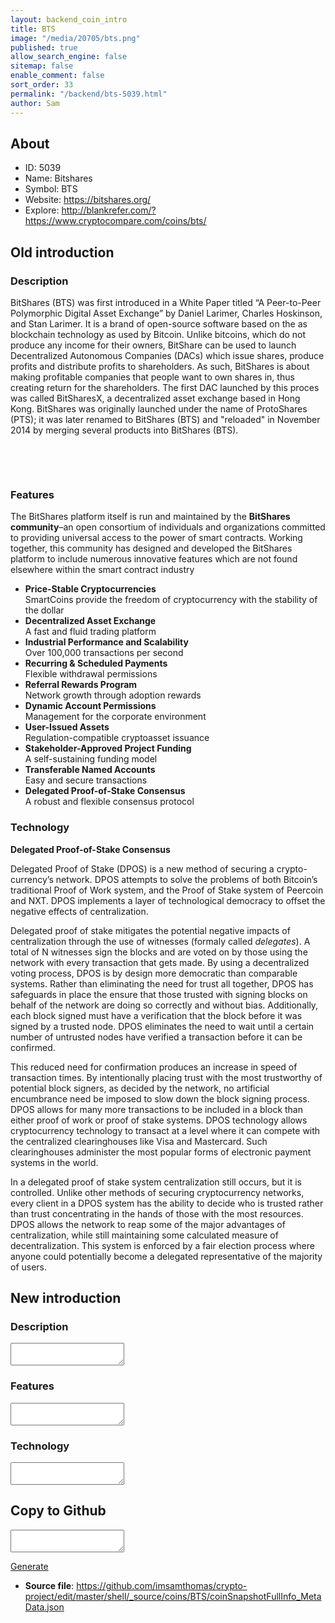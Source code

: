 ```yaml
---
layout: backend_coin_intro
title: BTS
image: "/media/20705/bts.png"
published: true
allow_search_engine: false
sitemap: false
enable_comment: false
sort_order: 33
permalink: "/backend/bts-5039.html"
author: Sam
---
```


## About

- ID: 5039
- Name: Bitshares
- Symbol: BTS
- Website: https://bitshares.org/
- Explore: http://blankrefer.com/?https://www.cryptocompare.com/coins/bts/


## Old introduction

### Description

<p>BitShares (BTS) was first introduced in a White Paper titled “A Peer-to-Peer Polymorphic Digital Asset Exchange” by Daniel Larimer, Charles Hoskinson, and Stan Larimer. It is a brand of open-source software based on the as blockchain technology as used by Bitcoin. Unlike bitcoins, which do not produce any income for their owners, BitShare can be used to launch Decentralized Autonomous Companies (DACs) which issue shares, produce profits and distribute profits to shareholders. As such, BitShares is about making profitable companies that people want to own shares in, thus creating return for the shareholders. The first DAC launched by this proces was called BitSharesX, a decentralized asset exchange based in Hong Kong. BitShares was originally launched under the name of ProtoShares (PTS); it was later renamed to BitShares (BTS) and "reloaded" in November 2014 by merging several products into BitShares (BTS). </p><p> </p><p> </p>

### Features
<p>The BitShares platform itself is run and maintained by the <strong>BitShares community</strong>–an open consortium of individuals and organizations committed to providing universal access to the power of smart contracts. Working together, this community has designed and developed the BitShares platform to include numerous innovative features which are not found elsewhere within the smart contract industry</p><ul><li><strong>Price-Stable Cryptocurrencies </strong><br />SmartCoins provide the freedom of cryptocurrency with the stability of the dollar</li><li><strong>Decentralized Asset Exchange<br /></strong>A fast and fluid trading platform<strong><br /></strong></li><li><strong>Industrial Performance and Scalability<br /></strong>Over 100,000 transactions per second</li><li><strong>Recurring &amp; Scheduled Payments<br /></strong>Flexible withdrawal permissions<strong><br /></strong></li><li><strong>Referral Rewards Program</strong><br />Network growth through adoption rewards</li><li><strong>Dynamic Account Permissions</strong><br />Management for the corporate environment</li><li><strong>User-Issued Assets</strong><br />Regulation-compatible cryptoasset issuance</li><li><strong>Stakeholder-Approved Project Funding</strong><br />A self-sustaining funding model</li><li><strong>Transferable Named Accounts<br /></strong>Easy and secure transactions</li><li><strong>Delegated Proof-of-Stake Consensus<br /></strong>A robust and flexible consensus protocol<strong><br /></strong></li></ul>

### Technology
<p><strong>Delegated Proof-of-Stake Consensus</strong></p><p>Delegated Proof of Stake (DPOS) is a new method of securing a crypto-currency’s network. DPOS attempts to solve the problems of both Bitcoin’s traditional Proof of Work system, and the Proof of Stake system of Peercoin and NXT. DPOS implements a layer of technological democracy to offset the negative effects of centralization.</p><p>Delegated proof of stake mitigates the potential negative impacts of centralization through the use of witnesses (formaly called<span> </span><em>delegates</em>). A total of<span> </span>N<span> </span>witnesses sign the blocks and are voted on by those using the network with every transaction that gets made. By using a decentralized voting process, DPOS is by design more democratic than comparable systems. Rather than eliminating the need for trust all together, DPOS has safeguards in place the ensure that those trusted with signing blocks on behalf of the network are doing so correctly and without bias. Additionally, each block signed must have a verification that the block before it was signed by a trusted node. DPOS eliminates the need to wait until a certain number of untrusted nodes have verified a transaction before it can be confirmed.</p><p>This reduced need for confirmation produces an increase in speed of transaction times. By intentionally placing trust with the most trustworthy of potential block signers, as decided by the network, no artificial encumbrance need be imposed to slow down the block signing process. DPOS allows for many more transactions to be included in a block than either proof of work or proof of stake systems. DPOS technology allows cryptocurrency technology to transact at a level where it can compete with the centralized clearinghouses like Visa and Mastercard. Such clearinghouses administer the most popular forms of electronic payment systems in the world.</p><p>In a delegated proof of stake system centralization still occurs, but it is controlled. Unlike other methods of securing cryptocurrency networks, every client in a DPOS system has the ability to decide who is trusted rather than trust concentrating in the hands of those with the most resources. DPOS allows the network to reap some of the major advantages of centralization, while still maintaining some calculated measure of decentralization. This system is enforced by a fair election process where anyone could potentially become a delegated representative of the majority of users.</p>



## New introduction


### Description
<textarea id="meta_description" name="description"></textarea>

### Features
<textarea id="meta_features" name="features"></textarea>

### Technology
<textarea id="meta_technology" name="technology"></textarea>


## Copy to Github

<textarea id="coinsnapshotfullinfo_metadata"></textarea>

<a href="#gen" onclick="generateMetaDatJson()">Generate</a>

- **Source file**: <a href="https://github.com/imsamthomas/crypto-project/edit/master/shell/_source/coins/BTS/coinSnapshotFullInfo_MetaData.json">https://github.com/imsamthomas/crypto-project/edit/master/shell/_source/coins/BTS/coinSnapshotFullInfo_MetaData.json</a>

